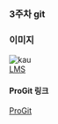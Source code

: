 ### 3주차 git  
### 이미지  
![kau](https://github.com/heg-git/2023_OSS/tree/main/img/kau/kau.png)  
[LMS](https://lms.kau.ac.kr/login.php)  
#### ProGit 링크
[ProGit](https://git-scm.com/book/ko/v2)
